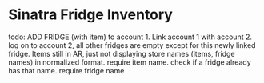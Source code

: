 # Sinatra Fridge Inventory

todo:
ADD FRIDGE (with item) to account 1.  Link account 1 with account 2. log on to account 2, 
    all other fridges are empty except for this newly linked fridge.  Items still in AR, just not displaying
store names (items, fridge names) in normalized format.  require item name.
check if a fridge already has that name.  require fridge name